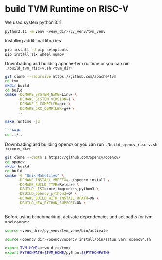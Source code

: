 # build TVM Runtime on RISC-V

We used system python 3.11.

```bash
python3.11 -m venv <venv_dir>/py_venv/tvm_venv
```

Installing additional libraries
```bash
pip install -U pip setuptools
pip install six wheel numpy
```

Downloading and building apache-tvm runtime or you can run ```./build_tvm_risc-v.sh <tvm_dir>```
```bash
git clone --recursive https://github.com/apache/tvm
cd tvm 
mkdir build
cd build
cmake -DCMAKE_SYSTEM_NAME=Linux \
      -DCMAKE_SYSTEM_VERSION=1 \
      -DCMAKE_C_COMPILER=gcc \
      -DCMAKE_CXX_COMPILER=g++ \
      ..

make runtime -j2

```bash
cd ../..
```

Downloading and building opencv or you can run ```./build_opencv_risc-v.sh <opencv_dir>```
```bash
git clone --depth 1 https://github.com/opencv/opencv/
cd opencv 
mkdir build
cd build
cmake -G "Unix Makefiles" \
      -DCMAKE_INSTALL_PREFIX=../opencv_install \
      -DCMAKE_BUILD_TYPE=Release \
      -DBUILD_LIST=core,imgcodecs,python3 \
      -DBUILD_opencv_python3=ON \
      -DCMAKE_BUILD_WITH_INSTALL_RPATH=ON \
      -DBUILD_NEW_PYTHON_SUPPORT=ON \
      ..
```

Before using benchmarking, activate dependencies and set paths for tvm and opencv.

```bash
source <venv_dir>/py_venv/tvm_venv/bin/activate

source <opencv_dir>/opencv/opencv_install/bin/setup_vars_opencv4.sh

export TVM_HOME=<tvm_dir>/tvm/
export PYTHONPATH=$TVM_HOME/python:${PYTHONPATH}
```
